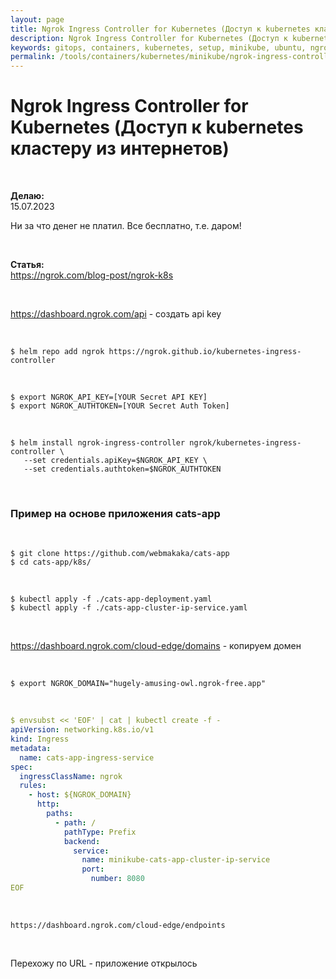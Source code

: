 ```yaml
---
layout: page
title: Ngrok Ingress Controller for Kubernetes (Доступ к kubernetes кластеру из интернетов)
description: Ngrok Ingress Controller for Kubernetes (Доступ к kubernetes кластеру из интернетов)
keywords: gitops, containers, kubernetes, setup, minikube, ubuntu, ngrock, ingress
permalink: /tools/containers/kubernetes/minikube/ngrok-ingress-controller/
---
```


# Ngrok Ingress Controller for Kubernetes (Доступ к kubernetes кластеру из интернетов)

<br/>

**Делаю:**  
15.07.2023

Ни за что денег не платил. Все бесплатно, т.е. даром!

<br/>

**Статья:**  
https://ngrok.com/blog-post/ngrok-k8s

<br/>

https://dashboard.ngrok.com/api - создать api key

<br/>

```
$ helm repo add ngrok https://ngrok.github.io/kubernetes-ingress-controller
```

<br/>

```
$ export NGROK_API_KEY=[YOUR Secret API KEY]
$ export NGROK_AUTHTOKEN=[YOUR Secret Auth Token]
```

<br/>

```
$ helm install ngrok-ingress-controller ngrok/kubernetes-ingress-controller \
   --set credentials.apiKey=$NGROK_API_KEY \
   --set credentials.authtoken=$NGROK_AUTHTOKEN
```

<br/>

### Пример на основе приложения cats-app

<br/>

```
$ git clone https://github.com/webmakaka/cats-app
$ cd cats-app/k8s/
```

<br/>

```
$ kubectl apply -f ./cats-app-deployment.yaml
$ kubectl apply -f ./cats-app-cluster-ip-service.yaml
```

<br/>

https://dashboard.ngrok.com/cloud-edge/domains - копируем домен

<br/>

```
$ export NGROK_DOMAIN="hugely-amusing-owl.ngrok-free.app"
```

<br/>

```yaml
$ envsubst << 'EOF' | cat | kubectl create -f -
apiVersion: networking.k8s.io/v1
kind: Ingress
metadata:
  name: cats-app-ingress-service
spec:
  ingressClassName: ngrok
  rules:
    - host: ${NGROK_DOMAIN}
      http:
        paths:
          - path: /
            pathType: Prefix
            backend:
              service:
                name: minikube-cats-app-cluster-ip-service
                port:
                  number: 8080
EOF
```

<br/>

```
https://dashboard.ngrok.com/cloud-edge/endpoints
```

<br/>

Перехожу по URL - приложение открылось
